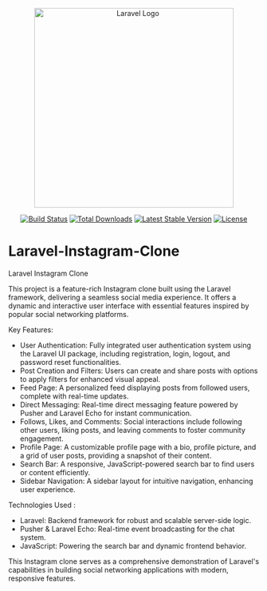 <p align="center"><a href="https://laravel.com" target="_blank"><img src="https://raw.githubusercontent.com/laravel/art/master/logo-lockup/5%20SVG/2%20CMYK/1%20Full%20Color/laravel-logolockup-cmyk-red.svg" width="400" alt="Laravel Logo"></a></p>

<p align="center">
<a href="https://github.com/laravel/framework/actions"><img src="https://github.com/laravel/framework/workflows/tests/badge.svg" alt="Build Status"></a>
<a href="https://packagist.org/packages/laravel/framework"><img src="https://img.shields.io/packagist/dt/laravel/framework" alt="Total Downloads"></a>
<a href="https://packagist.org/packages/laravel/framework"><img src="https://img.shields.io/packagist/v/laravel/framework" alt="Latest Stable Version"></a>
<a href="https://packagist.org/packages/laravel/framework"><img src="https://img.shields.io/packagist/l/laravel/framework" alt="License"></a>
</p>

# Laravel-Instagram-Clone

Laravel Instagram Clone

This project is a feature-rich Instagram clone built using the Laravel framework, delivering a seamless social media experience. It offers a dynamic and interactive user interface with essential features inspired by popular social networking platforms.

Key Features:
- User Authentication:
    Fully integrated user authentication system using the Laravel UI package, including registration, login, logout, and password reset functionalities.
- Post Creation and Filters:
    Users can create and share posts with options to apply filters for enhanced visual appeal.
- Feed Page:
    A personalized feed displaying posts from followed users, complete with real-time updates.
- Direct Messaging:
    Real-time direct messaging feature powered by Pusher and Laravel Echo for instant communication.
- Follows, Likes, and Comments:
    Social interactions include following other users, liking posts, and leaving comments to foster community engagement.
- Profile Page:
    A customizable profile page with a bio, profile picture, and a grid of user posts, providing a snapshot of their content.
- Search Bar:
    A responsive, JavaScript-powered search bar to find users or content efficiently.
- Sidebar Navigation:
    A sidebar layout for intuitive navigation, enhancing user experience.

Technologies Used :
  - Laravel: Backend framework for robust and scalable server-side logic.
  - Pusher & Laravel Echo: Real-time event broadcasting for the chat system.
  - JavaScript: Powering the search bar and dynamic frontend behavior.

This Instagram clone serves as a comprehensive demonstration of Laravel's capabilities in building social networking applications with modern, responsive features.


